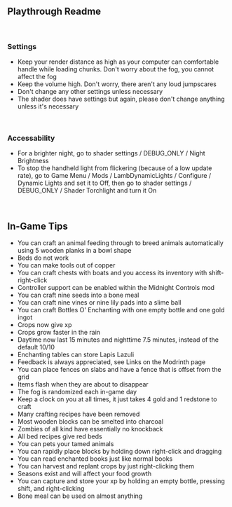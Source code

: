 ## Playthrough Readme

<br>

### Settings

- Keep your render distance as high as your computer can comfortable handle while loading chunks. Don't worry about the fog, you cannot affect the fog
- Keep the volume high. Don't worry, there aren't any loud jumpscares
- Don't change any other settings unless necessary
- The shader does have settings but again, please don't change anything unless it's necessary

<br>

### Accessability

- For a brighter night, go to shader settings / DEBUG_ONLY / Night Brightness
- To stop the handheld light from flickering (because of a low update rate), go to Game Menu / Mods / LambDynamicLights / Configure / Dynamic Lights and set it to Off, then go to shader settings / DEBUG_ONLY / Shader Torchlight and turn it On

<br>

## In-Game Tips

- You can craft an animal feeding through to breed animals automatically using 5 wooden planks in a bowl shape
- Beds do not work
- You can make tools out of copper
- You can craft chests with boats and you access its inventory with shift-right-click
- Controller support can be enabled within the Midnight Controls mod
- You can craft nine seeds into a bone meal
- You can craft nine vines or nine lily pads into a slime ball
- You can craft Bottles O' Enchanting with one empty bottle and one gold ingot
- Crops now give xp
- Crops grow faster in the rain
- Daytime now last 15 minutes and nighttime 7.5 minutes, instead of the default 10/10
- Enchanting tables can store Lapis Lazuli
- Feedback is always appreciated, see Links on the Modrinth page
- You can place fences on slabs and have a fence that is offset from the grid
- Items flash when they are about to disappear
- The fog is randomized each in-game day
- Keep a clock on you at all times, it just takes 4 gold and 1 redstone to craft
- Many crafting recipes have been removed
- Most wooden blocks can be smelted into charcoal
- Zombies of all kind have essentially no knockback
- All bed recipes give red beds
- You can pets your tamed animals
- You can rapidly place blocks by holding down right-click and dragging
- You can read enchanted books just like normal books
- You can harvest and replant crops by just right-clicking them
- Seasons exist and will affect your food growth
- You can capture and store your xp by holding an empty bottle, pressing shift, and right-clicking
- Bone meal can be used on almost anything
